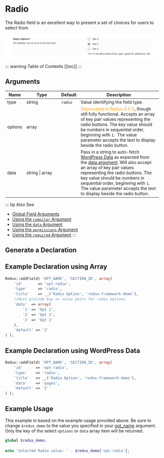 # Radio

The Radio field is an excellent way to present a set of choices for users to select from.

<span style="display:block;text-align:center">![](./img/radio.png)</span>

::: warning Table of Contents
[[toc]]
:::

## Arguments
|Name|<div style="width:100px;">Type</div>|Default|Description|
|--- |--- |--- |--- |
|type|string|`radio`|Value identifying the field type.|
|options|array||<span style="color: orange;">Deprecated in Redux 4.0.3</span>, though still fully functional. Accepts an array of key pair values representing the radio buttons. The key value should be numbers in sequential order, beginning with `1`.  The value parameter accepts the text to display beside the radio button.|
|data|string \| array||Pass in a string to auto-fetch [WordPress Data](../configuration/fields/data.md) as expected from the [data argument](../configuration/fields/data.md). Will also accept an array of key pair values representing the radio buttons. The key value should be numbers in sequential order, beginning with `1`.  The value parameter accepts the text to display beside the radio button.|

::: tip Also See
- [Global Field Arguments](../configuration/fields/arguments.md)
- [Using the `compiler` Argument](../configuration/fields/compiler.md)
- [Using the `data` Argument](../configuration/fields/data.md)
- [Using the `permissions` Argument](../configuration/fields/permissions.md)
- [Using the `required` Argument](../configuration/fields/required.md)
:::


## Generate a Declaration
<script>
import builder from './radio.json';
export default {
    data () {
        return {
            builder: builder,
            defaults: {}
        };
    }
}
</script>
<builder :builder_json="builder" :builder_defaults="defaults" />



## Example Declaration using Array
```php
Redux::addField( 'OPT_NAME', 'SECTION_ID', array(
    'id'       => 'opt-radio',
    'type'     => 'radio',
    'title'    => __('Radio Option', 'redux-framework-demo'), 
    //Must provide key => value pairs for radio options
    'data'  => array(
        '1' => 'Opt 1', 
        '2' => 'Opt 2', 
        '3' => 'Opt 3'
    ),
    'default' => '2'
) );
```

## Example Declaration using WordPress Data
```php
Redux::addField( 'OPT_NAME', 'SECTION_ID', array(
    'id'      => 'opt-radio',
    'type'    => 'radio',
    'title'   => __('Radio Option', 'redux-framework-demo'), 
    'data'    => 'pages',
    'default' => '2'
) );
```

## Example Usage
This example in based on the example usage provided above. Be sure to change `$redux_demo` to the value you specified 
in your [opt_name](../configuration/global_arguments.md#opt_name) argument. Only the key of the select `options` or
`data` array item will be returned.

```php
global $redux_demo;

echo 'Selected Radio value: ' . $redux_demo['opt-radio'];
```
